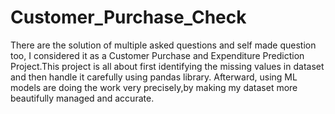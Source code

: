 # Customer_Purchase_Check
There are the solution of multiple asked questions and self made question too, I considered it as a Customer Purchase and Expenditure Prediction Project.This project is all about first identifying the missing values in dataset and then handle it carefully using pandas library. 
Afterward, using ML models are doing the work very precisely,by making my dataset more beautifully managed and accurate.
